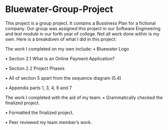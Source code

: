 # Bluewater-Group-Project
This project is a group project. It contains a Bussiness Plan for a fictional company. 
Our group was assigned this project in our Software Engineering and test module in our forth year of college.
Not all work done within is my own. Here is a breakdown of what I did in this project:

 The work I completed on my own include:
•	Bluewater Logo

•	Section 2.1 What is an Online Payment Application?

•	Section 2.2 Project Phases

•	All of section 5 apart from the sequence diagram (5.4)

•	Appendix parts 1, 3, 4, 6 and 7

 The work I completed with the aid of my team:
•	 Grammatically checked the finalized project.

•	 Formatted the finalized project.

•	Peer reviewed my team member’s work.

